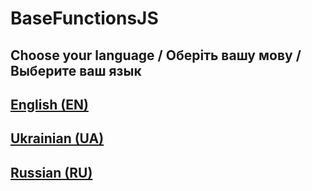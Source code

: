 # BaseFunctionsJS

## Choose your language / Оберіть вашу мову / Выберите ваш язык

## [English (EN)](https://github.com/s0urce18/BaseFunctionsJS/tree/main/EN)

## [Ukrainian (UA)](https://github.com/s0urce18/BaseFunctionsJS/tree/main/UA)

## [Russian (RU)](https://github.com/s0urce18/BaseFunctionsJS/tree/main/RU)